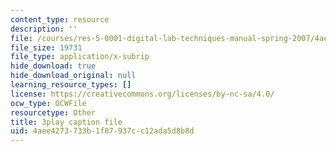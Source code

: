 ```yaml
---
content_type: resource
description: ''
file: /courses/res-5-0001-digital-lab-techniques-manual-spring-2007/4aee4273733b1f87937cc12ada5d8b8d_P-UBuAFxJiA.srt
file_size: 19731
file_type: application/x-subrip
hide_download: true
hide_download_original: null
learning_resource_types: []
license: https://creativecommons.org/licenses/by-nc-sa/4.0/
ocw_type: OCWFile
resourcetype: Other
title: 3play caption file
uid: 4aee4273-733b-1f87-937c-c12ada5d8b8d
---
```


